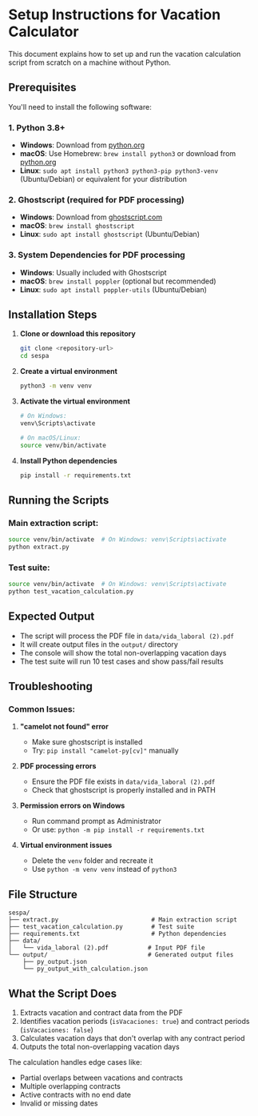 # Setup Instructions for Vacation Calculator

This document explains how to set up and run the vacation calculation script from scratch on a machine without Python.

## Prerequisites

You'll need to install the following software:

### 1. Python 3.8+
- **Windows**: Download from [python.org](https://www.python.org/downloads/windows/)
- **macOS**: Use Homebrew: `brew install python3` or download from [python.org](https://www.python.org/downloads/mac-osx/)
- **Linux**: `sudo apt install python3 python3-pip python3-venv` (Ubuntu/Debian) or equivalent for your distribution

### 2. Ghostscript (required for PDF processing)
- **Windows**: Download from [ghostscript.com](https://www.ghostscript.com/download/gsdnld.html)
- **macOS**: `brew install ghostscript`
- **Linux**: `sudo apt install ghostscript` (Ubuntu/Debian)

### 3. System Dependencies for PDF processing
- **Windows**: Usually included with Ghostscript
- **macOS**: `brew install poppler` (optional but recommended)
- **Linux**: `sudo apt install poppler-utils` (Ubuntu/Debian)

## Installation Steps

1. **Clone or download this repository**
   ```bash
   git clone <repository-url>
   cd sespa
   ```

2. **Create a virtual environment**
   ```bash
   python3 -m venv venv
   ```

3. **Activate the virtual environment**
   ```bash
   # On Windows:
   venv\Scripts\activate
   
   # On macOS/Linux:
   source venv/bin/activate
   ```

4. **Install Python dependencies**
   ```bash
   pip install -r requirements.txt
   ```

## Running the Scripts

### Main extraction script:
```bash
source venv/bin/activate  # On Windows: venv\Scripts\activate
python extract.py
```

### Test suite:
```bash
source venv/bin/activate  # On Windows: venv\Scripts\activate
python test_vacation_calculation.py
```

## Expected Output

- The script will process the PDF file in `data/vida_laboral (2).pdf`
- It will create output files in the `output/` directory
- The console will show the total non-overlapping vacation days
- The test suite will run 10 test cases and show pass/fail results

## Troubleshooting

### Common Issues:

1. **"camelot not found" error**
   - Make sure ghostscript is installed
   - Try: `pip install "camelot-py[cv]"` manually

2. **PDF processing errors**
   - Ensure the PDF file exists in `data/vida_laboral (2).pdf`
   - Check that ghostscript is properly installed and in PATH

3. **Permission errors on Windows**
   - Run command prompt as Administrator
   - Or use: `python -m pip install -r requirements.txt`

4. **Virtual environment issues**
   - Delete the `venv` folder and recreate it
   - Use `python -m venv venv` instead of `python3`

## File Structure
```
sespa/
├── extract.py                          # Main extraction script
├── test_vacation_calculation.py        # Test suite
├── requirements.txt                    # Python dependencies
├── data/
│   └── vida_laboral (2).pdf           # Input PDF file
└── output/                            # Generated output files
    ├── py_output.json
    └── py_output_with_calculation.json
```

## What the Script Does

1. Extracts vacation and contract data from the PDF
2. Identifies vacation periods (`isVacaciones: true`) and contract periods (`isVacaciones: false`)
3. Calculates vacation days that don't overlap with any contract period
4. Outputs the total non-overlapping vacation days

The calculation handles edge cases like:
- Partial overlaps between vacations and contracts
- Multiple overlapping contracts
- Active contracts with no end date
- Invalid or missing dates